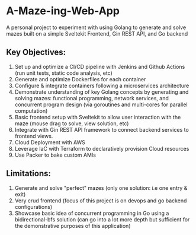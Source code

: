 # A-Maze-ing-Web-App
A personal project to experiment with using Golang to generate and solve mazes built on a simple Sveltekit Frontend, Gin REST API, and Go backend

## Key Objectives: 
1. Set up and optimize a CI/CD pipeline with Jenkins and Github Actions (run unit tests, static code analysis, etc)
2. Generate and optimize Dockerfiles for each container
3. Configure & integrate containers following a microservices architecture
4. Demonstrate understanding of key Golang concepts by generating and solving mazes: functional programming, network services, and concurrent program design (via goroutines and multi-cores for parallel computation)
5. Basic frontend setup with Sveltekit to allow user interaction with the maze (mouse drag to solve, view solution, etc)
6. Integrate with Gin REST API framework to connect backend services to frontend views.
7. Cloud Deployment with AWS
8. Leverage IaC with Terraform to declaratively provision Cloud resources
9. Use Packer to bake custom AMIs

## Limitations:
1. Generate and solve "perfect" mazes (only one solution: i.e one entry & exit)
2. Very crud frontend (focus of this project is on devops and go backend configurations)
3. Showcase basic idea of concurrent programming in Go using a bidirectional-bfs solution (can go into a lot more depth but sufficient for the demonstrative purposes of this application)